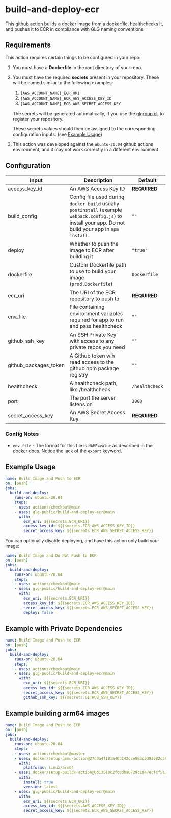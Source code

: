 # build-and-deploy-ecr
This github action builds a docker image from a dockerfile, healthchecks it, and pushes it to ECR in compliance with GLG naming conventions

## Requirements

This action requires certain things to be configured in your repo:

1. You must have a **Dockerfile** in the root directory of your repo.

2. You must have the required **secrets** present in your repository. These will be named similar to the following examples:
    1. `{AWS_ACCOUNT_NAME}_ECR_URI`
    2. `{AWS_ACCOUNT_NAME}_ECR_AWS_ACCESS_KEY_ID`
    3. `{AWS_ACCOUNT_NAME}_ECR_AWS_SECRET_ACCESS_KEY`
    
    The secrets will be generated automatically, if you use the [glgroup cli](https://github.com/glg/cli) to register your repository.
    
    These secrets values should then be assigned to the corresponding configuration inputs.  (see [Example Usage](#example-usage))
    
3. This action was developed against the `ubuntu-20.04` github actions environment, and it may not work correctly in a different environment.

## Configuration

| Input | Description | Default |
|-------|-------------|---------|
| access_key_id | An AWS Access Key ID | **REQUIRED** |
| build_config | Config file used during `docker build` usually `postinstall` (example `webpack.config.js`) to install your app. Do not build your app in `npm install`. | `""` |
| deploy | Whether to push the image to ECR after building it | `"true"` |
| dockerfile | Custom Dockerfile path to use to build your image (`prod.Dockerfile`) | `Dockerfile` |
| ecr_uri | The URI of the ECR repository to push to | **REQUIRED** |
| env_file | File containing environment variables required for app to run and pass healthcheck | `""` |
| github_ssh_key | An SSH Private Key with access to any private repos you need | `""` |
| github_packages_token | A Github token wih read access to the github npm package registry | `""` |
| healthcheck | A healthcheck path, like /healthcheck | `/healthcheck` |
| port | The port the server listens on | `3000` |
| secret_access_key | An AWS Secret Access Key | **REQUIRED** |

### Config Notes

* `env_file` - The format for this file is `NAME=value` as described in the [docker docs](https://docs.docker.com/engine/reference/commandline/run/#set-environment-variables--e---env---env-file).
  Notice the lack of the `export` keyword.

## Example Usage

```yml
name: Build Image and Push to ECR
on: [push]
jobs:
  build-and-deploy:
    runs-on: ubuntu-20.04
    steps:
    - uses: actions/checkout@main
    - uses: glg-public/build-and-deploy-ecr@main
      with:
        ecr_uri: ${{secrets.ECR_URI}}
        access_key_id: ${{secrets.ECR_AWS_ACCESS_KEY_ID}}
        secret_access_key: ${{secrets.ECR_AWS_SECRET_ACCESS_KEY}}
```

You can optionally disable deploying, and have this action only build your image:

```yml
name: Build Image and Do Not Push to ECR
on: [push]
jobs:
  build-and-deploy:
    runs-on: ubuntu-20.04
    steps:
    - uses: actions/checkout@main
    - uses: glg-public/build-and-deploy-ecr@main
      with:
        ecr_uri: ${{secrets.ECR_URI}}
        access_key_id: ${{secrets.ECR_AWS_ACCESS_KEY_ID}}
        secret_access_key: ${{secrets.ECR_AWS_SECRET_ACCESS_KEY}}
        deploy: false
```

## Example with Private Dependencies

```yml
name: Build Image and Push to ECR
on: [push]
jobs:
  build-and-deploy:
    runs-on: ubuntu-20.04
    steps:
    - uses: actions/checkout@main
    - uses: glg-public/build-and-deploy-ecr@main
      with:
        ecr_uri: ${{secrets.ECR_URI}}
        access_key_id: ${{secrets.ECR_AWS_ACCESS_KEY_ID}}
        secret_access_key: ${{secrets.ECR_AWS_SECRET_ACCESS_KEY}}
        github_ssh_key: ${{secrets.GITHUB_SSH_KEY}}
```

## Example building arm64 images
```yml
name: Build Image and Push to ECR
on: [push]
jobs:
  build-and-deploy:
    runs-on: ubuntu-20.04
    steps:
    - uses: actions/checkout@master
    - uses: docker/setup-qemu-action@27d0a4f181a40b142cce983c5393082c365d1480
      with:
        platforms: linux/arm64
    - uses: docker/setup-buildx-action@0d135e0c2fc0dba0729c1a47ecfcf5a3c7f8579e
      with:
        install: true
        version: latest
    - uses: glg-public/build-and-deploy-ecr@main
      with:
        ecr_uri: ${{secrets.ECR_URI}}
        access_key_id: ${{secrets.AWS_ACCESS_KEY_ID}}
        secret_access_key: ${{secrets.ECR_AWS_SECRET_ACCESS_KEY}}
```
